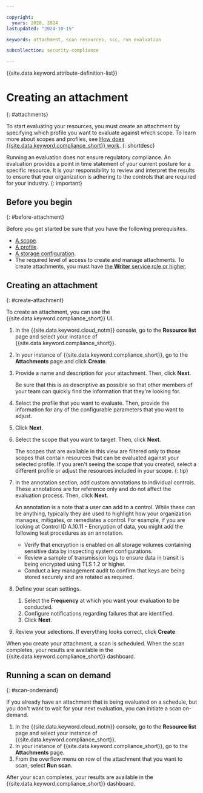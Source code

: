 ```yaml
---

copyright:
  years: 2020, 2024
lastupdated: "2024-10-15"

keywords: attachment, scan resources, scc, run evaluation

subcollection: security-compliance

---
```


{{site.data.keyword.attribute-definition-list}}


# Creating an attachment
{: #attachments}

To start evaluating your resources, you must create an attachment by specifying which profile you want to evaluate against which scope. To learn more about scopes and profiles, see [How does {{site.data.keyword.compliance_short}} work](/docs/security-compliance?topic=security-compliance-posture-management).
{: shortdesc}

Running an evaluation does not ensure regulatory compliance. An evaluation provides a point in time statement of your current posture for a specific resource. It is your responsibility to review and interpret the results to ensure that your organization is adhering to the controls that are required for your industry. 
{: important}

## Before you begin
{: #before-attachment}

Before you get started be sure that you have the following prerequisites.

* [A scope](/docs/security-compliance?topic=security-compliance-scopes).
* [A profile](/docs/security-compliance?topic=security-compliance-predefined-profiles).
* [A storage configuration](/docs/security-compliance?topic=security-compliance-storage).
* The required level of access to create and manage attachments. To create attachments, you must have [the **Writer** service role or higher](/docs/security-compliance?topic=security-compliance-access-management).


## Creating an attachment
{: #create-attachment}

To create an attachment, you can use the {{site.data.keyword.compliance_short}} UI.

1. In the {{site.data.keyword.cloud_notm}} console, go to the **Resource list** page and select your instance of {{site.data.keyword.compliance_short}}.
2. In your instance of {{site.data.keyword.compliance_short}}, go to the **Attachments** page and click **Create**.
3. Provide a name and description for your attachment. Then, click **Next**.
   
   Be sure that this is as descriptive as possible so that other members of your team can quickly find the information that they're looking for.

4. Select the profile that you want to evaluate. Then, provide the information for any of the configurable parameters that you want to adjust.
5. Click **Next**.
6. Select the scope that you want to target. Then, click **Next**.

   The scopes that are available in this view are filtered only to those scopes that contain resources that can be evaluated against your selected profile. If you aren't seeing the scope that you created, select a different profile or adjust the resources included in your scope.
   {: tip} 

7. In the annotation section, add custom annotations to individual controls. These annotations are for reference only and do not affect the evaluation process. Then, click **Next**.

   An annotation is a note that a user can add to a control. While these can be anything, typically they are used to highlight how your organization manages, mitigates, or remediates a control. For example, if you are looking at Control ID A.10.11 - Encryption of data, you might add the following test procedures as an annotation.

   * Verify that encryption is enabled on all storage volumes containing sensitive data by inspecting system configurations.
   * Review a sample of transmission logs to ensure data in transit is being encrypted using TLS 1.2 or higher.
   * Conduct a key management audit to confirm that keys are being stored securely and are rotated as required.

8. Define your scan settings.

   1. Select the **Frequency** at which you want your evaluation to be conducted.
   2. Configure notifications regarding failures that are identified.
   3. Click **Next**.

9. Review your selections. If everything looks correct, click **Create**.


When you create your attachment, a scan is scheduled. When the scan completes, your results are available in the {{site.data.keyword.compliance_short}} dashboard.


## Running a scan on demand
{: #scan-ondemand}

If you already have an attachment that is being evaluated on a schedule, but you don't want to wait for your next evaluation, you can initiate a scan on-demand.

1. In the {{site.data.keyword.cloud_notm}} console, go to the **Resource list** page and select your instance of {{site.data.keyword.compliance_short}}.
2. In your instance of {{site.data.keyword.compliance_short}}, go to the **Attachments** page.
3. From the overflow menu on row of the attachment that you want to scan, select **Run scan**.

After your scan completes, your results are available in the {{site.data.keyword.compliance_short}} dashboard.
